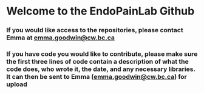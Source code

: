 # Welcome to the EndoPainLab Github 

### If you would like access to the repositories, please contact Emma at emma.goodwin@cw.bc.ca
### If you have code you would like to contribute, please make sure the first three lines of code contain a description of what the code does, who wrote it, the date, and any necessary libraries. It can then be sent to Emma (emma.goodwin@cw.bc.ca) for upload
